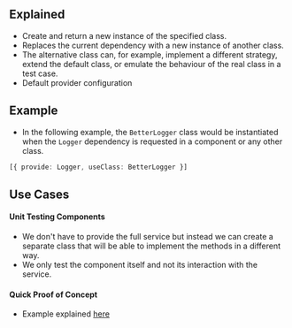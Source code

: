 ## Explained
- Create and return a new instance of the specified class.
- Replaces the current dependency with a new instance of another class.
- The alternative class can, for example, implement a different strategy, extend the default class, or emulate the behaviour of the real class in a test case.
- Default provider configuration

## Example
- In the following example, the `BetterLogger` class would be instantiated when the `Logger` dependency is requested in a component or any other class.
```typescript
[{ provide: Logger, useClass: BetterLogger }]
```

## Use Cases
#### Unit Testing Components
- We don't have to provide the full service but instead we can create a separate class that will be able to implement the methods in a different way.
- We only test the component itself and not its interaction with the service.
#### Quick Proof of Concept
- Example explained [here](https://developer.okta.com/blog/2022/10/11/angular-dependency-injection#configure-providers-with-useclass)